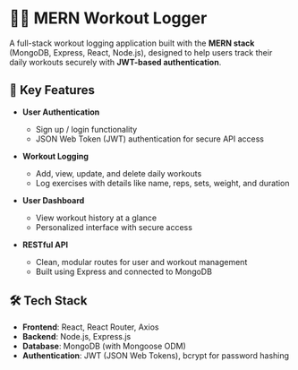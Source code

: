 # 🏋️‍♂️ MERN Workout Logger

A full-stack workout logging application built with the **MERN stack** (MongoDB, Express, React, Node.js), designed to help users track their daily workouts securely with **JWT-based authentication**.

## 🔐 Key Features

- **User Authentication**
  - Sign up / login functionality
  - JSON Web Token (JWT) authentication for secure API access

- **Workout Logging**
  - Add, view, update, and delete daily workouts
  - Log exercises with details like name, reps, sets, weight, and duration

- **User Dashboard**
  - View workout history at a glance
  - Personalized interface with secure access

- **RESTful API**
  - Clean, modular routes for user and workout management
  - Built using Express and connected to MongoDB

## 🛠 Tech Stack

- **Frontend**: React, React Router, Axios
- **Backend**: Node.js, Express.js
- **Database**: MongoDB (with Mongoose ODM)
- **Authentication**: JWT (JSON Web Tokens), bcrypt for password hashing
